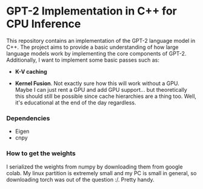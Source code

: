 # GPT-2 Implementation in C++ for CPU Inference

This repository contains an implementation of the GPT-2 language model in C++. The project aims to provide a basic understanding of how large language models work by implementing the core components of GPT-2. Additionally, I want to implement some basic passes such as: 

- **K-V caching**

- **Kernel Fusion**. Not exactly sure how this will work without a GPU. Maybe I can just rent a GPU and add GPU support... but theoretically this should still be possible since cache hierarchies are a thing too. Well, it's educational at the end of the day regardless.

### Dependencies

- Eigen 
- cnpy

### How to get the weights

I serialized the weights from numpy by downloading them from google colab. My linux partition is extremely small and my PC is small in general, so downloading torch was out of the question :/. Pretty handy. 